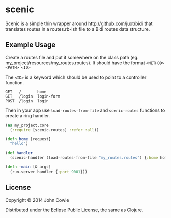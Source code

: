 # scenic

Scenic is a simple thin wrapper around http://github.com/juxt/bidi that translates routes in a routes.rb-ish file to a Bidi routes data structure.  

## Example Usage

Create a routes file and put it somewhere on the class path (eg. my_project/resources/my_routes.routes). It should have the format ```<METHOD> <PATH> <ID>```

The `<ID>` is a keyword which should be used to point to a controller function.

```
GET   /       home
GET   /login  login-form
POST  /login  login
```

Then in your app use `load-routes-from-file` and `scenic-routes` functions to create a ring handler.

```clojure
(ns my_project.core
  (:require [scenic.routes] :refer :all))

(defn home [request]
  "hello")

(def handler 
  (scenic-handler (load-routes-from-file "my_routes.routes") {:home home})

(defn -main [& args]
  (run-server handler {:port 9001}))
```

## License

Copyright © 2014 John Cowie

Distributed under the Eclipse Public License, the same as Clojure.

